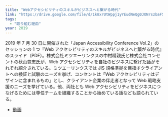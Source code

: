 ```yaml
---
title: "Webアクセシビリティのスキルがビジネスへと繋がる時代"
link: "https://drive.google.com/file/d/1k8xrUtWppj1yYEudNeQg0JONrszbaF54/view"
tags:
  - "取り組む理由"
year: 2019
---
```


2019 年 7 月 30 日に開催された「Japan Accessibility Conference Vol.2」のセッションの 1 つ『Web アクセシビリティのスキルがビジネスへと繋がる時代』のスライド（PDF）。株式会社ミツエーリンクスの中村精親氏と株式会社コンセントの秋山豊志氏が、Web アクセシビリティを自社のビジネスに繋げた話がそれぞれ紹介されている。ミツエーリンクスでは JIS 規格準拠を目指すクライアントへの検証と試験のニーズを挙げ、コンセントは「Web アクセシビリティはデザインに含まれるもの」とし、クライアント企業の伴走者となって Web 戦略支援のニーズを挙げている。他、両社とも Web アクセシビリティをビジネスにつなげるためには専任チームを組織することから始めている話なども語られている。

- [動画](https://www.youtube.com/watch?v=Z3EEKop5RzU)
